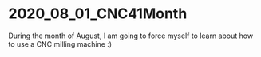 # 2020_08_01_CNC41Month
During the month of August, I am going to force myself to learn about how to use a CNC milling machine :)
